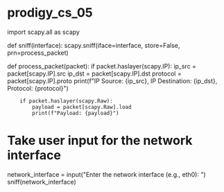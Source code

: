 # prodigy_cs_05
import scapy.all as scapy

def sniff(interface):
    scapy.sniff(iface=interface, store=False, prn=process_packet)

def process_packet(packet):
    if packet.haslayer(scapy.IP):
        ip_src = packet[scapy.IP].src
        ip_dst = packet[scapy.IP].dst
        protocol = packet[scapy.IP].proto
        print(f"IP Source: {ip_src}, IP Destination: {ip_dst}, Protocol: {protocol}")

        if packet.haslayer(scapy.Raw):
            payload = packet[scapy.Raw].load
            print(f"Payload: {payload}")

# Take user input for the network interface
network_interface = input("Enter the network interface (e.g., eth0): ")
sniff(network_interface)